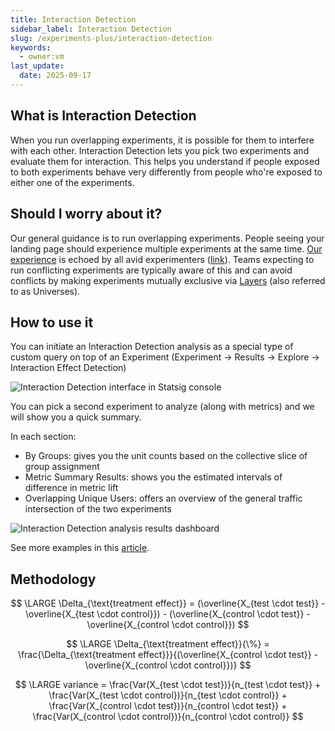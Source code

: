 ```yaml
---
title: Interaction Detection
sidebar_label: Interaction Detection
slug: /experiments-plus/interaction-detection
keywords:
  - owner:vm
last_update:
  date: 2025-09-17
---
```



## What is Interaction Detection

When you run overlapping experiments, it is possible for them to interfere with each other. Interaction Detection lets you pick two experiments and evaluate them for interaction. This helps you understand if people exposed to both experiments behave very differently from people who're exposed to either one of the experiments.

## Should I worry about it?

Our general guidance is to run overlapping experiments. People seeing your landing page should experience multiple experiments at the same time. [Our experience](https://www.statsig.com/blog/embracing-overlapping-a-b-tests-and-the-danger-of-isolating-experiments) is echoed by all avid experimenters ([link](https://www.microsoft.com/en-us/research/articles/a-b-interactions-a-call-to-relax/)). Teams expecting to run conflicting experiments are typically aware of this and can avoid conflicts by making experiments mutually exclusive via [Layers](/layers) (also referred to as Universes).

## How to use it

You can initiate an Interaction Detection analysis as a special type of custom query on top of an Experiment (Experiment ->  Results -> Explore -> Interaction Effect Detection)

![Interaction Detection interface in Statsig console](https://graphite-user-uploaded-assets-prod.s3.amazonaws.com/jZMgd0DwQQ1ecgiZmsNS/b49e62b2-ba95-4db3-8d5a-3ce3f08b620d.png)

 You can pick a second experiment to analyze (along with metrics) and we will show you a quick summary.

In each section:

- By Groups: gives you the unit counts based on the collective slice of group assignment
- Metric Summary Results: shows you the estimated intervals of difference in metric lift
- Overlapping Unique Users: offers an overview of the general traffic intersection of the two experiments

![Interaction Detection analysis results dashboard](https://github.com/user-attachments/assets/ebbb4383-8abe-4b9b-9132-fb543e6b33ac)

See more examples in this [article](https://www.statsig.com/blog/interaction-effect-detection).

## Methodology

$$
\LARGE
\Delta_{\text{treatment effect}} = (\overline{X_{test \cdot test}} - \overline{X_{test \cdot control}}) - (\overline{X_{control \cdot test}} - \overline{X_{control \cdot control}})
$$

$$
\LARGE
\Delta_{\text{treatment effect}}{\%} = \frac{\Delta_{\text{treatment effect}}}{(\overline{X_{control \cdot test}} - \overline{X_{control \cdot control}})}
$$

$$
\LARGE
variance = \frac{Var(X_{test \cdot test})}{n_{test \cdot test}} + \frac{Var(X_{test \cdot control})}{n_{test \cdot control}} + \frac{Var(X_{control \cdot test})}{n_{control \cdot test}} + \frac{Var(X_{control \cdot control})}{n_{control \cdot control}}
$$
